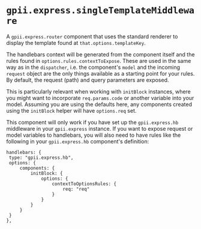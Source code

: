 # `gpii.express.singleTemplateMiddleware`

A `gpii.express.router` component that uses the standard renderer to display the template found at
`that.options.templateKey`.

The handlebars context will be generated from the component itself and the rules found in
`options.rules.contextToExpose`. These are used in the same way as in the `dispatcher`, i.e. the component's `model`
and the incoming `request` object are the only things available as a starting point for your rules.  By default, the
request (path) and query parameters are exposed.

This is particularly relevant when working with `initBlock` instances, where you might want to incorporate
`req.params.code` or another variable into your model.  Assuming you are using the defaults here, any components
created using the `initBlock` helper will have `options.req` set.

This component will only work if you have set up the `gpii.express.hb` middleware in your `gpii.express` instance.
If you want to expose request or model variables to handlebars, you will also need to have rules like the following
in your `gpii.express.hb` component's definition:

```snippet
handlebars: {
 type: "gpii.express.hb",
 options: {
     components: {
         initBlock: {
             options: {
                 contextToOptionsRules: {
                     req: "req"
                 }
             }
         }
     }
 }
},
```